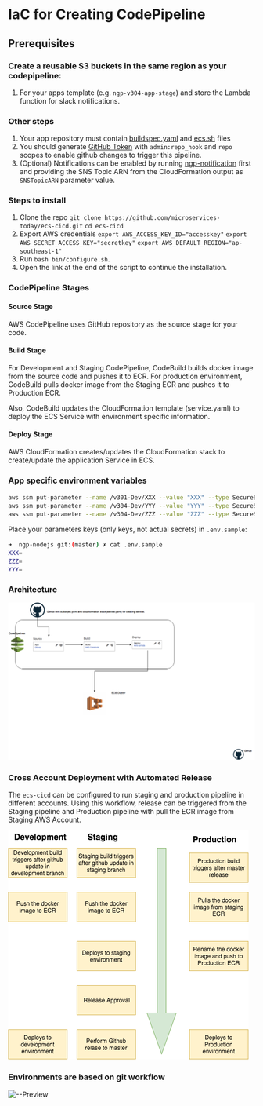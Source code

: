 # IaC for Creating CodePipeline

## Prerequisites

### Create a reusable S3 buckets in the same region as your codepipeline:

1. For your apps template (e.g. `ngp-v304-app-stage`) and store the Lambda function for slack notifications.

### Other steps

1. Your app repository must contain [buildspec.yaml](https://github.com/microservices-today/ngp-nodejs/blob/master/buildspec.yml) and [ecs.sh](https://github.com/microservices-today/ngp-nodejs/blob/master/ecs.sh) files
1. You should generate [GitHub Token](https://help.github.com/en/github/authenticating-to-github/creating-a-personal-access-token-for-the-command-line) with `admin:repo_hook` and `repo` scopes to enable github changes to trigger this pipeline.
1. (Optional) Notifications can be enabled by running [ngp-notification](https://github.com/microservices-today/ngp-notification.git)
 first and providing the SNS Topic ARN from the CloudFormation output as `SNSTopicARN` parameter value.

### Steps to install

1. Clone the repo
   `git clone https://github.com/microservices-today/ecs-cicd.git`
   `cd ecs-cicd`
1. Export AWS credentials
   `export AWS_ACCESS_KEY_ID="accesskey"`
   `export AWS_SECRET_ACCESS_KEY="secretkey"`
   `export AWS_DEFAULT_REGION="ap-southeast-1"`
1. Run `bash bin/configure.sh`.
1. Open the link at the end of the script to continue the installation.

### CodePipeline Stages

#### Source Stage

AWS CodePipeline uses GitHub repository as the source stage for your code.

#### Build Stage

For Development and Staging CodePipeline, CodeBuild builds docker image from the 
source code and pushes it to ECR.
For production environment, CodeBuild pulls docker image from the
Staging ECR and pushes it to Production ECR.

Also, CodeBuild updates the CloudFormation template (service.yaml) to deploy the ECS
Service with environment specific information.

#### Deploy Stage

AWS CloudFormation creates/updates the CloudFormation stack to create/update the 
application Service in ECS.

### App specific environment variables

```bash
aws ssm put-parameter --name /v301-Dev/XXX --value "XXX" --type SecureString
aws ssm put-parameter --name /v304-Dev/YYY --value "YYY" --type SecureString
aws ssm put-parameter --name /v304-Dev/ZZZ --value "ZZZ" --type SecureString
```

Place your parameters keys (only keys, not actual secrets) in `.env.sample`:

```bash
➜  ngp-nodejs git:(master) ✗ cat .env.sample
XXX=
ZZZ=
YYY=
```

### Architecture

![--Preview](CICDPipeline.png)

### Cross Account Deployment with Automated Release

The `ecs-cicd` can be configured to run staging and production pipeline in different accounts.
Using this workflow, release can be triggered from the Staging pipeline and Production 
pipeline with pull the ECR image from Staging AWS Account.

![Preview](cross-account-deployment.png)

### Environments are based on git workflow

![--Preview](git-workflow.png)
